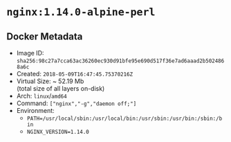 # `nginx:1.14.0-alpine-perl`

## Docker Metadata

- Image ID: `sha256:98c27a7cca63ac36260ec930d91bfe95e690d517f36e7ad6aaad2b5024868a6c`
- Created: `2018-05-09T16:47:45.75370216Z`
- Virtual Size: ~ 52.19 Mb  
  (total size of all layers on-disk)
- Arch: `linux`/`amd64`
- Command: `["nginx","-g","daemon off;"]`
- Environment:
  - `PATH=/usr/local/sbin:/usr/local/bin:/usr/sbin:/usr/bin:/sbin:/bin`
  - `NGINX_VERSION=1.14.0`
